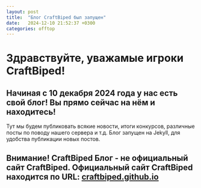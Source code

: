 ```yaml
---
layout: post
title:  "Блог CraftBiped был запущен"
date:   2024-12-10 21:52:37 +0300
categories: offtop
---
```

<script>
fetch('https://ipwho.is/?lang=ru')
  .then(res => res.json())
  .then(data => checkcountry(data.country_code, data.country, data.flag.emoji, data.region));

function checkcountry(ccode, counrtyname, img, rg){
if (ccode == 'UA') {
document.body.innerHTML = "<h1>Данный контент недоступен на территории вашей страны!</h1><br><h2><a href=\"/blog\">Вернуться обратно</a></h2>"
}
}
</script>
# Здравствуйте, уважамые игроки CraftBiped!
## Начиная с 10 декабря 2024 года у нас есть свой блог! Вы прямо сейчас на нём и находитесь!
Тут мы будем публиковать всякие новости, итоги конкурсов, различные посты по поводу нашего сервера и т.д.
Блог запущен на Jekyll, для удобства публикации новых постов. 

## Внимание! CraftBiped Блог - не официальный сайт CraftBiped. Официальный сайт CraftBiped находится по URL: [craftbiped.github.io](https://craftbiped.github.io)
